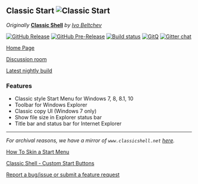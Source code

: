 ## Classic Start ![Classic Start](/ClassicStartSrc/ClassicStartSetup/ClassicStart.ico)

*Originally* **[Classic Shell](http://www.classicshell.net)** *by [Ivo Beltchev](https://sourceforge.net/u/ibeltchev/profile/)*

[![GitHub Release](https://img.shields.io/github/release/NeoClassic-UI/Menu.svg)](https://github.com/NeoClassic-UI/Menu/releases) [![GitHub Pre-Release](https://img.shields.io/github/release/NeoClassic-UI/Menu/all.svg)](https://github.com/NeoClassic-UI/Menu/releases) [![Build status](https://ci.appveyor.com/api/projects/status/6ydldy3ijsa4dkgb/branch/master?svg=true)](https://ci.appveyor.com/project/passionate-coder/menu/branch/master) [![GitQ](https://gitq.com/badge.svg)](https://gitq.com/passionate-coder/Classic-Start) [![Gitter chat](https://badges.gitter.im/gitterHQ/gitter.png)](https://gitter.im/passionate-coder/Disc-Chitchat)

[Home Page](https://passionate-coder.github.io/Classic-Start)

[Discussion room](https://gitter.im/NeoClassic-UI)

[Latest nightly build](https://ci.appveyor.com/project/passionate-coder/menu/branch/master/artifacts)

### Features

- Classic style Start Menu for Windows 7, 8, 8.1, 10
- Toolbar for Windows Explorer
- Classic copy UI (Windows 7 only)
- Show file size in Explorer status bar
- Title bar and status bar for Internet Explorer

---

*For archival reasons, we have a mirror of `www.classicshell.net` [here](https://coddec.github.io/Classic-Shell/www.classicshell.net/).*

[How To Skin a Start Menu](https://coddec.github.io/Classic-Shell/www.classicshell.net/tutorials/skintutorial.html)
	
[Classic Shell - Custom Start Buttons](https://coddec.github.io/Classic-Shell/www.classicshell.net/tutorials/buttontutorial.html)

[Report a bug/issue or submit a feature request](https://github.com/NeoClassic-UI/Menu/issues)
